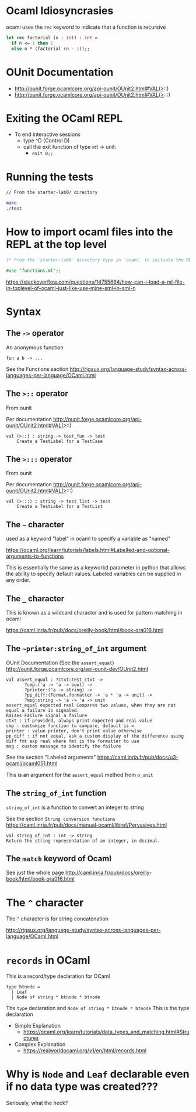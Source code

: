 # Ocaml Idiosyncrasies
ocaml uses the `rec` keyword to indicate that a function is recursive

```ocaml
let rec factorial (n : int) : int =
  if n <= 1 then 1
  else n * (factorial (n - 1));;
```


# OUnit Documentation
- http://ounit.forge.ocamlcore.org/api-ounit/OUnit2.html#VAL(>::)
- http://ounit.forge.ocamlcore.org/api-ounit/OUnit2.html#VAL(>:::)

# Exiting the OCaml REPL
- To end interactive sessions
    - type ^D (Control D)
    - call the exit function of type int -> unit: 
        - `exit 0;;`

# Running the tests
```bash
// From the starter-lab0/ directory

make
./test
```

# How to import ocaml files into the REPL at the top level

```ocaml
(* From the `starter-lab0` directory type in `ocaml` to initiate the REPL *)

#use "functions.ml";;
```

https://stackoverflow.com/questions/14755664/how-can-i-load-a-ml-file-in-toplevel-of-ocaml-just-like-use-mine-sml-in-sml-n

# Syntax
## The `->` operator
An anonymous function

```
fun a b -> ...
```

See the Functions section
http://rigaux.org/language-study/syntax-across-languages-per-language/OCaml.html

## The `>::` operator
From ounit

Per documentation
http://ounit.forge.ocamlcore.org/api-ounit/OUnit2.html#VAL(>::)

```
val (>::) : string -> test_fun -> test
    Create a TestLabel for a TestCase
```

## The `>:::` operator
From ounit

Per documentation
http://ounit.forge.ocamlcore.org/api-ounit/OUnit2.html#VAL(>:::)

```
val (>:::) : string -> test list -> test
    Create a TestLabel for a TestList
```

## The `~` character 
used as a keyword "label" in ocaml to specify a variable as "named"

https://ocaml.org/learn/tutorials/labels.html#Labelled-and-optional-arguments-to-functions

This is essentially the same as a keyworkd parameter in python that allows the ability to specify default values.
Labeled variables can be supplied in any order.


## The `_` character
This is known as a wildcard character and is used for pattern matching in ocaml

https://caml.inria.fr/pub/docs/oreilly-book/html/book-ora016.html

## The `~printer:string_of_int` argument

OUnit Documentation (See the `assert_equal`)
http://ounit.forge.ocamlcore.org/api-ounit-dev/OUnit2.html

```
val assert_equal : ?ctxt:test_ctxt ->
       ?cmp:('a -> 'a -> bool) ->
       ?printer:('a -> string) ->
       ?pp_diff:(Format.formatter -> 'a * 'a -> unit) ->
       ?msg:string -> 'a -> 'a -> unit
assert_equal expected real Compares two values, when they are not equal a failure is signaled.
Raises Failure signal a failure
ctxt : if provided, always print expected and real value
cmp : customize function to compare, default is =
printer : value printer, don't print value otherwise
pp_diff : if not equal, ask a custom display of the difference using diff fmt exp real where fmt is the formatter to use
msg : custom message to identify the failure
```

See the section "Labeled arguments"
https://caml.inria.fr/pub/docs/u3-ocaml/ocaml051.html

This is an argument for the `assert_equal` method from `o_unit`

## The `string_of_int` function

`string_of_int` is a function to convert an integer to string

See the section `String conversion functions`
https://caml.inria.fr/pub/docs/manual-ocaml/libref/Pervasives.html

```
val string_of_int : int -> string
Return the string representation of an integer, in decimal.
```

## The `match` keyword of Ocaml

See just the whole page
http://caml.inria.fr/pub/docs/oreilly-book/html/book-ora016.html

# The `^` character
The `^` character is for string concatenation

http://rigaux.org/language-study/syntax-across-languages-per-language/OCaml.html

# `records` in OCaml
This is a record/type declaration for OCaml

```
type btnode =
  | Leaf
  | Node of string * btnode * btnode
```

The `type` declaration and `Node of string * btnode * btnode`
This is the type declaration 

- Simple Explanation
    - https://ocaml.org/learn/tutorials/data_types_and_matching.html#Structures
- Complex Explanation
    - https://realworldocaml.org/v1/en/html/records.html

# Why is `Node` and `Leaf` declarable even if no data type was created???
Seriously, what the heck?